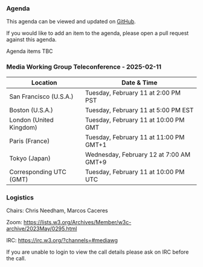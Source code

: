 ### Agenda

This agenda can be viewed and updated on [GitHub](https://github.com/w3c/media-wg/blob/main/meetings/2025-02-11-Media_Working_Group_Teleconference-agenda.md).

If you would like to add an item to the agenda, please open a pull request against this agenda.

Agenda items TBC

### Media Working Group Teleconference - 2025-02-11

| Location | Date & Time |
| -------- | ----------- |
| San Francisco (U.S.A.) | Tuesday, February 11 at 2:00 PM PST |
| Boston (U.S.A.) | Tuesday, February 11 at 5:00 PM EST |
| London (United Kingdom) | Tuesday, February 11 at 10:00 PM GMT |
| Paris (France) | Tuesday, February 11 at 11:00 PM GMT+1 |
| Tokyo (Japan) | Wednesday, February 12 at 7:00 AM GMT+9 |
| Corresponding UTC (GMT) | Tuesday, February 11 at 10:00 PM UTC |

### Logistics

Chairs: Chris Needham, Marcos Caceres

Zoom: https://lists.w3.org/Archives/Member/w3c-archive/2023May/0295.html

IRC: https://irc.w3.org/?channels=#mediawg

If you are unable to login to view the call details please ask on IRC before the call.
